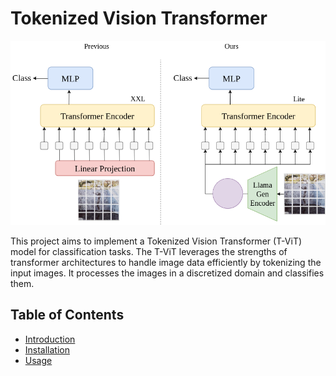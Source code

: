 # Tokenized Vision Transformer

![Tokenized Vision Transformer](https://github.com/chirAAG-sehgal/tokenizedVisionTransformer/blob/main/transformer.png?raw=true)

This project aims to implement a Tokenized Vision Transformer (T-ViT) model for classification tasks. The T-ViT leverages the strengths of transformer architectures to handle image data efficiently by tokenizing the input images. It processes the images in a discretized domain and classifies them.

## Table of Contents
- [Introduction](#introduction)
- [Installation](#installation)
- [Usage](#usage)

